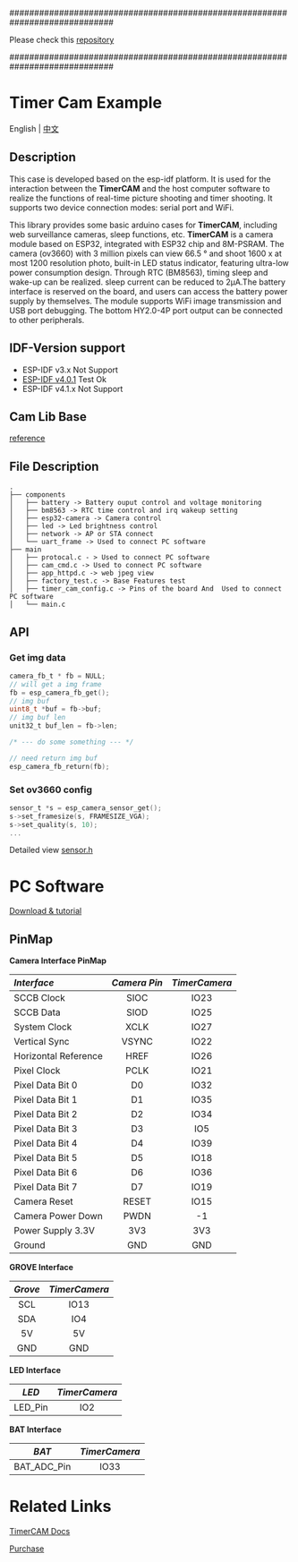#############################################################################

Please check this [repository](https://github.com/m5stack/M5_Camera_Examples)
 
#############################################################################



# Timer Cam Example

English | [中文](README_cn.md)

## Description

This case is developed based on the esp-idf platform. It is used for the interaction between the **TimerCAM** and the host computer software to realize the functions of real-time picture shooting and timer shooting. It supports two device connection modes: serial port and WiFi.

This library provides some basic arduino cases for **TimerCAM**, including web surveillance cameras, sleep functions, etc. **TimerCAM**  is a camera module based on ESP32, integrated with ESP32 chip and 8M-PSRAM. The camera (ov3660) with 3 million pixels can view 66.5 ° and shoot 1600 x at most 1200 resolution photo, built-in LED status indicator, featuring ultra-low power consumption design. Through RTC (BM8563), timing sleep and wake-up can be realized. sleep current can be reduced to 2μA.The battery interface is reserved on the board, and users can access the battery power supply by themselves. The module supports WiFi image transmission and USB port debugging. The bottom HY2.0-4P port output can be connected to other peripherals.

## IDF-Version support

- ESP-IDF v3.x    Not Support
- [ESP-IDF v4.0.1](https://github.com/espressif/esp-idf/releases/tag/v4.0.1)  Test Ok 
- ESP-IDF v4.1.x  Not Support

## Cam Lib Base

[reference](https://github.com/espressif/esp32-camera)

## File Description
```
.
├── components
│   ├── battery -> Battery ouput control and voltage monitoring 
│   ├── bm8563 -> RTC time control and irq wakeup setting
│   ├── esp32-camera -> Camera control
│   ├── led -> Led brightness control
│   ├── network -> AP or STA connect 
│   └── uart_frame -> Used to connect PC software
├── main
│   ├── protocal.c - > Used to connect PC software
│   ├── cam_cmd.c -> Used to connect PC software
│   ├── app_httpd.c -> web jpeg view
│   ├── factory_test.c -> Base Features test
│   ├── timer_cam_config.c -> Pins of the board And  Used to connect PC software
│   └── main.c
```
## API

### Get img data

```c
camera_fb_t * fb = NULL;
// will get a img frame
fb = esp_camera_fb_get();
// img buf
uint8_t *buf = fb->buf;
// img buf len
unit32_t buf_len = fb->len;

/* --- do some something --- */

// need return img buf
esp_camera_fb_return(fb);
```

### Set ov3660 config

```c
sensor_t *s = esp_camera_sensor_get();
s->set_framesize(s, FRAMESIZE_VGA);
s->set_quality(s, 10);
...
```

Detailed view [sensor.h](components/esp32-camera/driver/include/sensor.h)

# PC Software

[Download & tutorial](https://docs.m5stack.com/#/en/quick_start/timer_cam/quick_start_cameratool)

## PinMap

**Camera Interface PinMap**

| *Interface*             | *Camera Pin*| *TimerCamera*  |
| :-------------------  | :--------:| :------:  |
| SCCB Clock            | SIOC     |IO23        |
| SCCB Data             | SIOD     |IO25       |
| System Clock          | XCLK     |IO27       |
| Vertical Sync         | VSYNC    |IO22       |
| Horizontal Reference  | HREF     |IO26       |
| Pixel Clock           | PCLK     |IO21       |
| Pixel Data Bit 0      | D0       |IO32       |
| Pixel Data Bit 1      | D1       |IO35       |
| Pixel Data Bit 2      | D2       |IO34       |
| Pixel Data Bit 3      | D3       |IO5        |
| Pixel Data Bit 4      | D4       |IO39       |
| Pixel Data Bit 5      | D5       |IO18       |
| Pixel Data Bit 6      | D6       |IO36       |
| Pixel Data Bit 7      | D7       |IO19       |
| Camera Reset          | RESET    |IO15       |
| Camera Power Down     | PWDN     |-1         |
| Power Supply 3.3V     | 3V3      | 3V3       |
| Ground                | GND      | GND       |

**GROVE Interface**

| *Grove*         | *TimerCamera*  | 
| :-----------: | :------:  | 
| SCL           | IO13      | 
| SDA           | IO4       |
| 5V            | 5V        |
| GND           | GND       | 

**LED Interface**

| *LED*         | *TimerCamera*  |
| :-----------:| :------:  | 
| LED_Pin      | IO2     | 

**BAT Interface**

| *BAT*         | *TimerCamera*  |
| :-----------:| :------:  | 
| BAT_ADC_Pin     | IO33     | 

# Related Links

[TimerCAM Docs](https://docs.m5stack.com/#/en/unit/timercam)

[Purchase](https://m5stack-store.myshopify.com/products/esp32-psram-timer-camera-x-ov3660?_pos=2&_sid=461e48736&_ss=r)
